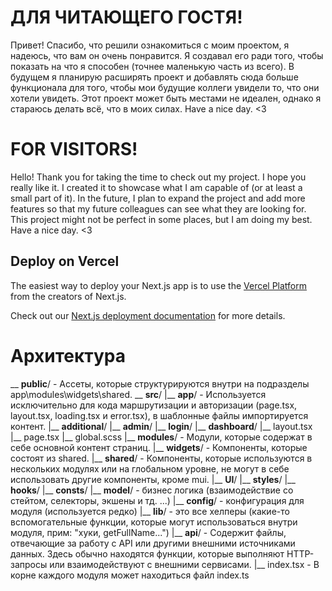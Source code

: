 # ДЛЯ ЧИТАЮЩЕГО ГОСТЯ!

Привет! Спасибо, что решили ознакомиться с моим проектом, я надеюсь, что вам он очень понравится. Я создавал его ради того, чтобы показать на что я способен (точнее маленькую часть из всего). В будущем я планирую расширять проект и добавлять сюда больше функционала для того, чтобы мои будущие коллеги увидели то, что они хотели увидеть. Этот проект может быть местами не идеален, однако я стараюсь делать всё, что в моих силах. Have a nice day. <3

# FOR VISITORS!

Hello! Thank you for taking the time to check out my project. I hope you really like it. I created it to showcase what I am capable of (or at least a small part of it). In the future, I plan to expand the project and add more features so that my future colleagues can see what they are looking for. This project might not be perfect in some places, but I am doing my best. Have a nice day. <3

## Deploy on Vercel

The easiest way to deploy your Next.js app is to use the [Vercel Platform](https://vercel.com/new?utm_medium=default-template&filter=next.js&utm_source=create-next-app&utm_campaign=create-next-app-readme) from the creators of Next.js.

Check out our [Next.js deployment documentation](https://nextjs.org/docs/deployment) for more details.

# Архитектура

\__ **public**/ - Ассеты, которые структурируются внутри на подразделы app\modules\widgets\shared.
\__ **src**/
      |__ **app**/ - Используется исключительно для кода маршрутизации и авторизации (page.tsx, layout.tsx, loading.tsx и error.tsx), в шаблонные файлы импортируется контент.
            |__ **additional**/
            |__ **admin**/
                  |__ **login**/
                  |__ **dashboard**/
            |__ layout.tsx
            |__ page.tsx
            |__ global.scss
      |__ **modules**/ - Модули, которые содержат в себе основной контент страниц.
      |__ **widgets**/ - Компоненты, которые состоят из shared.
      |__ **shared**/ - Компоненты, которые используются в нескольких модулях или на глобальном уровне, не могут в себе использовать другие компоненты, кроме mui.
            |__ **UI**/
            |__ **styles**/
            |__ **hooks**/
            |__ **consts**/
            |__ **model**/ - бизнес логика (взаимодействие со стейтом, селекторы, экшены и тд. ...)
            |__ **config**/ - конфигурация для модуля (используется редко)
            |__ **lib**/ - это все хелперы (какие-то вспомогательные функции, которые могут использоваться внутри модуля, прим: "хуки, getFullName...")
            |__ **api**/ - Содержит файлы, отвечающие за работу с API или другими внешними источниками данных. Здесь обычно находятся функции, которые выполняют HTTP-запросы или взаимодействуют с внешними сервисами.
            |__ index.tsx - В корне каждого модуля может находиться файл index.ts
